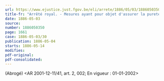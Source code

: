 ```yaml
---
url: https://www.ejustice.just.fgov.be/eli/arrete/1886/05/03/1886050350/justel
title-fr: "Arrêté royal. - Mesures ayant pour objet d'assurer la pureté de la circulation monétaire."
date: 1886-05-03
source:
number: 1886050350
page: 1661
case: 1886-05-03/30
publication: 1886-05-04
starts: 1886-05-14
modifies:
pdf-original:
pdf-consolidated:
---
```


(Abrogé) <AR 2001-12-11/41, art. 2, 002;  En vigueur :  01-01-2002>
